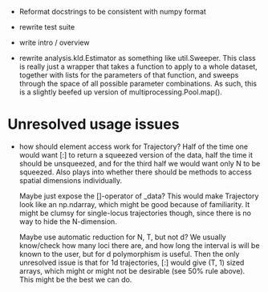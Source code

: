  + Reformat docstrings to be consistent with numpy format
 + rewrite test suite
 + write intro / overview

 + rewrite analysis.kld.Estimator as something like util.Sweeper. This class is
   really just a wrapper that takes a function to apply to a whole dataset,
   together with lists for the parameters of that function, and sweeps through the
   space of all possible parameter combinations. As such, this is a slightly
   beefed up version of multiprocessing.Pool.map().

Unresolved usage issues
=======================
 + how should element access work for Trajectory? Half of the time one would
   want [:] to return a squeezed version of the data, half the time it should
   be unsqueezed, and for the third half we would want only N to be squeezed. Also
   plays into whether there should be methods to access spatial dimensions
   individually.

   Maybe just expose the []-operator of \_data? This would make Trajectory look
   like an np.ndarray, which might be good because of familiarity. It might be
   clumsy for single-locus trajectories though, since there is no way to hide the
   N-dimension.
   
   Maybe use automatic reduction for N, T, but not d? We usually know/check how
   many loci there are, and how long the interval is will be known to the user,
   but for d polymorphism is useful. Then the only unresolved issue is that for
   1d trajectories, [:] would give (T, 1) sized arrays, which might or might not
   be desirable (see 50% rule above). This might be the best we can do.
